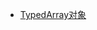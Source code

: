* [TypedArray对象](https://developer.mozilla.org/zh-CN/docs/Web/JavaScript/Reference/Global_Objects/TypedArray)